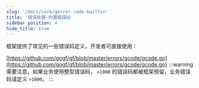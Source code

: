 ```yaml
---
slug: '/docs/core/gerror-code-builtin'
title: '错误处理-内置错误码'
sidebar_position: 4
hide_title: true
---
```


框架提供了常见的一些错误码定义，开发者可直接使用：

[https://github.com/gogf/gf/blob/master/errors/gcode/gcode.go](https://github.com/gogf/gf/blob/master/errors/gcode/gcode.go)
:::warning
需要注意，如果业务使用整型错误码， `<1000` 的错误码都被框架预留，业务错误码请定义 `>1000`。
:::